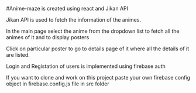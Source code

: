 #Anime-maze is created using react and Jikan API

Jikan API is used to fetch the information of the animes.

In the main page select the anime from the dropdown list to fetch all the animes of it and to display posters

Click on particular poster to go to details page of it where all the details of it are listed.

Login and Registation of users is implemented using firebase auth

If you want to clone and work on this project paste your own firebase config object in firebase.config.js file in src folder
